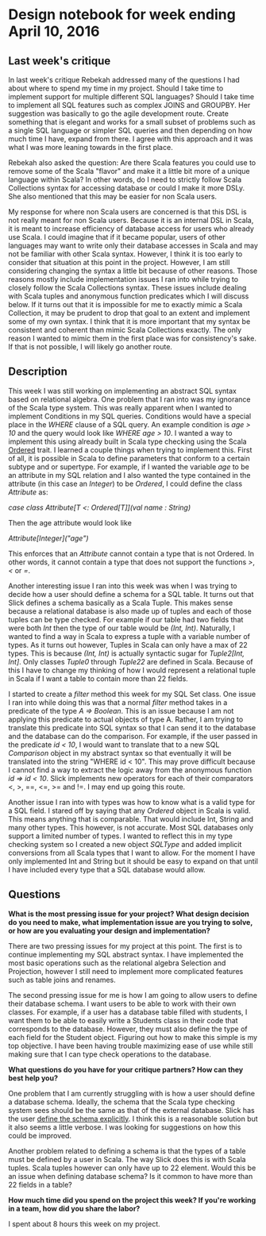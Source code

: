 # Design notebook for week ending April 10, 2016

## Last week's critique

In last week's critique Rebekah addressed many of the questions I had about where to spend my time in my project. Should I take time to implement support for multiple different SQL languages? Should I take time to implement all SQL features such as complex JOINS and GROUPBY. Her suggestion was basically to go the agile development route. Create something that is elegant and works for a small subset of problems such as a single SQL language or simpler SQL queries and then depending on how much time I have, expand from there. I agree with this approach and it was what I was more leaning towards in the first place. 

Rebekah also asked the question: Are there Scala features you could use to remove some of the Scala "flavor" and make it a little bit more of a unique language within Scala? In other words, do I need to strictly follow Scala Collections syntax for accessing database or could I make it more DSLy. She also mentioned that this may be easier for non Scala users. 

My response for where non Scala users are concerned is that this DSL is not really meant for non Scala users. Because it is an internal DSL in Scala, it is meant to increase efficiency of database access for users who already use Scala. I could imagine that if it became popular, users of other languages may want to write only their database accesses in Scala and may not be familiar with other Scala syntax. However, I think it is too early to consider that situation at this point in the project. However, I am still considering changing the syntax a little bit because of other reasons. Those reasons mostly include implementation issues I ran into while trying to closely follow the Scala Collections syntax. These issues include dealing with Scala tuples and anonymous function predicates which I will discuss below. If it turns out that it is impossible for me to exactly mimic a Scala Collection, it may be prudent to drop that goal to an extent and implement some of my own syntax. I think that it is more important that my syntax be consistent and coherent than mimic Scala Collections exactly. The only reason I wanted to mimic them in the first place was for consistency's sake. If that is not possible, I will likely go another route.

## Description

This week I was still working on implementing an abstract SQL syntax based on relational algebra. One problem that I ran into was my ignorance of the Scala type system. This was really apparent when I wanted to implement Conditions in my SQL queries. Conditions would have a special place in the _WHERE_ clause of a SQL query. An example condition is _age > 10_ and the query would look like _WHERE age > 10_. I wanted a way to implement this using already built in Scala type checking using the Scala [Ordered](http://like-a-boss.net/2012/07/30/ordering-and-ordered-in-scala.html) trait. I learned a couple things when trying to implement this. First of all, it is possible in Scala to define parameters that conform to a certain subtype and or supertype. For example, if I wanted the variable _age_ to be an attribute in my SQL relation and I also wanted the type contained in the attribute (in this case an _Integer_) to be _Ordered_, I could define the class _Attribute_ as:

_case class Attribute\[T <: Ordered[T]\](val name : String)_

Then the age attribute would look like

_Attribute\[Integer\]("age")_

This enforces that an _Attribute_ cannot contain a type that is not Ordered. In other words, it cannot contain a type that does not support the functions _>_, _<_ or _=_.


Another interesting issue I ran into this week was when I was trying to decide how a user should define a schema for a SQL table. It turns out that Slick defines a schema basically as a Scala Tuple. This makes sense because a relational database is also made up of tuples and each of those tuples can be type checked. For example if our table had two fields that were both _Int_ then the type of our table would be _(Int, Int)_. Naturally, I wanted to find a way in Scala to express a tuple with a variable number of types. As it turns out however, Tuples in Scala can only have a max of 22 types. This is because _(Int, Int)_ is actually syntactic sugar for _Tuple2[Int, Int]_. Only classes _Tuple0_ through _Tuple22_ are defined in Scala. Because of this I have to change my thinking of how I would represent a relational tuple in Scala if I want a table to contain more than 22 fields. 

I started to create a _filter_ method this week for my SQL Set class. One issue I ran into while doing this was that a normal _filter_ method takes in a predicate of the type _A => Boolean_. This is an issue because I am not applying this predicate to actual objects of type A. Rather, I am trying to translate this predicate into SQL syntax so that I can send it to the database and the database can do the comparison. For example, if the user passed in the predicate _id < 10_, I would want to translate that to a new SQL _Comparison_ object in my abstract syntax so that eventually it will be translated into the string "WHERE id < 10". This may prove difficult because I cannot find a way to extract the logic away from the anonymous function _id => id < 10_. Slick implements new operators for each of their comparators <, >, ==, <=, >= and !=. I may end up going this route.


Another issue I ran into with types was how to know what is a valid type for a SQL field. I stared off by saying that any _Ordered_ object in Scala is valid. This means anything that is comparable. That would include Int, String and many other types. This however, is not accurate. Most SQL databases only support a limited number of types. I wanted to reflect this in my type checking system so I created a new object _SQLType_ and added implicit conversions from all Scala types that I want to allow. For the moment I have only implemented Int and String but it should be easy to expand on that until I have included every type that a SQL database would allow. 

## Questions

**What is the most pressing issue for your project? What design decision do
you need to make, what implementation issue are you trying to solve, or how
are you evaluating your design and implementation?**

There are two pressing issues for my project at this point. The first is to continue implementing my SQL abstract syntax. I have implemented the most basic operations such as the relational algebra Selection and Projection, however I still need to implement more complicated features such as table joins and renames. 

The second pressing issue for me is how I am going to allow users to define their database schema. I want users to be able to work with their own classes. For example, if a user has a database table filled with students, I want them to be able to easily write a Students class in their code that corresponds to the database. However, they must also define the type of each field for the Student object. Figuring out how to make this simple is my top objective. I have been having trouble maximizing ease of use while still making sure that I can type check operations to the database.

**What questions do you have for your critique partners? How can they best help
you?**


One problem that I am currently struggling with is how a user should define a database schema. Ideally, 
the schema that the Scala type checking system sees should be the same as that of the external database. Slick has the user [define the schema explicitly](http://slick.typesafe.com/doc/3.1.1/gettingstarted.html#database-configuration). I think this is a reasonable solution but it also seems a little verbose. I was looking for suggestions on how this could be improved.

Another problem related to defining a schema is that the types of a table must be defined by a user in Scala. The way Slick does this is with Scala tuples. Scala tuples however can only have up to 22 element. Would this be an issue when defining database schema? Is it common to have more than 22 fields in a table?


**How much time did you spend on the project this week? If you're working in a
team, how did you share the labor?**

I spent about 8 hours this week on my project. 
